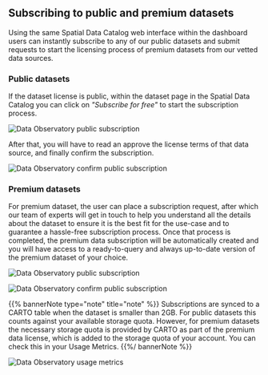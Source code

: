 ## Subscribing to public and premium datasets

Using the same Spatial Data Catalog web interface within the dashboard users can instantly subscribe to any of our public datasets and submit requests to start the licensing process of premium datasets from our vetted data sources.

### Public datasets

If the dataset license is public, within the dataset page in the Spatial Data Catalog you can click on *"Subscribe for free"* to start the subscription process. 

![Data Observatory public subscription](/img/data-observatory/do-public-subscription.png)

After that, you will have to read an approve the license terms of that data source, and finally confirm the subscription.

![Data Observatory confirm public subscription](/img/data-observatory/do-public-subscription-confirm.png)

### Premium datasets

For premium dataset, the user can place a subscription request, after which our team of experts will get in touch to help you understand all the details about the dataset to ensure it is the best fit for the use-case and to guarantee a hassle-free subscription process. Once that process is completed, the premium data subscription will be automatically created and you will have access to a ready-to-query and always up-to-date version of the premium dataset of your choice.

![Data Observatory public subscription](/img/data-observatory/do-premium-subscription.png)

![Data Observatory confirm public subscription](/img/data-observatory/do-premium-subscription-confirm.png)

{{% bannerNote type="note" title="note" %}}
Subscriptions are synced to a CARTO table when the dataset is smaller than 2GB. For public datasets this counts against your available storage quota. However, for premium datasets the necessary storage quota is provided by CARTO as part of the premium data license, which is added to the storage quota of your account. You can check this in your Usage Metrics.
{{%/ bannerNote %}}

![Data Observatory usage metrics](/img/data-observatory/do-syncs-usage-metrics.png)
